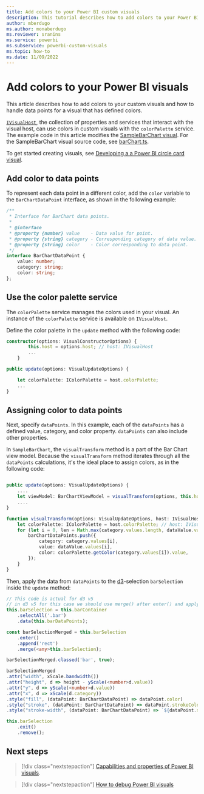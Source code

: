 ```yaml
---
title: Add colors to your Power BI custom visuals
description: This tutorial describes how to add colors to your Power BI custom visuals and how to handle data points for a visual with color.
author: mberdugo
ms.author: monaberdugo
ms.reviewer: sranins
ms.service: powerbi
ms.subservice: powerbi-custom-visuals
ms.topic: how-to
ms.date: 11/09/2022
---
```


# Add colors to your Power BI visuals

This article describes how to add colors to your custom visuals and how to handle data points for a visual that has defined colors.

[`IVisualHost`](visual-api.md#visualconstructoroptions), the collection of properties and services that interact with the visual host, can use colors in custom visuals with the `colorPalette` service. The example code in this article modifies the [SampleBarChart visual](https://github.com/microsoft/PowerBI-visuals-sampleBarChart). For the SampleBarChart visual source code, see [barChart.ts](https://github.com/microsoft/PowerBI-visuals-sampleBarChart/blob/master/src/barChart.ts).

To get started creating visuals, see [Developing a a Power BI circle card visual](develop-circle-card.md).

## Add color to data points

To represent each data point in a different color, add the `color` variable to the `BarChartDataPoint` interface, as shown in the following example:

```typescript
/**
 * Interface for BarChart data points.
 *
 * @interface
 * @property {number} value    - Data value for point.
 * @property {string} category - Corresponding category of data value.
 * @property {string} color    - Color corresponding to data point.
 */
interface BarChartDataPoint {
    value: number;
    category: string;
    color: string;
};
```

## Use the color palette service

The `colorPalette` service manages the colors used in your visual. An instance of the `colorPalette` service is available on `IVisualHost`.

Define the color palette in the `update` method with the following code:

```typescript
constructor(options: VisualConstructorOptions) {
        this.host = options.host; // host: IVisualHost
        ...
    }

public update(options: VisualUpdateOptions) {

    let colorPalette: IColorPalette = host.colorPalette;
    ...
}
```

## Assigning color to data points

Next, specify `dataPoints`. In this example, each of the `dataPoints` has a defined value, category, and color property. `dataPoints` can also include other properties.

In `SampleBarChart`, the `visualTransform` method is a part of the Bar Chart view model. Because the `visualTransform` method iterates through all the `dataPoints` calculations, it's the ideal place to assign colors, as in the following code:

```typescript

public update(options: VisualUpdateOptions) {
    ....
    let viewModel: BarChartViewModel = visualTransform(options, this.host);
    ....
}

function visualTransform(options: VisualUpdateOptions, host: IVisualHost): BarChartViewModel {
    let colorPalette: IColorPalette = host.colorPalette; // host: IVisualHost
    for (let i = 0, len = Math.max(category.values.length, dataValue.values.length); i < len; i++) {
        barChartDataPoints.push({
            category: category.values[i],
            value: dataValue.values[i],
            color: colorPalette.getColor(category.values[i]).value,
        });
    }
}
```

Then, apply the data from `dataPoints` to the [d3](https://d3js.org/)-selection `barSelection` inside the `update` method:

```typescript
// This code is actual for d3 v5
// in d3 v5 for this case we should use merge() after enter() and apply changes on barSelectionMerged
this.barSelection = this.barContainer
    .selectAll('.bar')
    .data(this.barDataPoints);

const barSelectionMerged = this.barSelection
    .enter()
    .append('rect')
    .merge(<any>this.barSelection);

barSelectionMerged.classed('bar', true);

barSelectionMerged
.attr("width", xScale.bandwidth())
.attr("height", d => height - yScale(<number>d.value))
.attr("y", d => yScale(<number>d.value))
.attr("x", d => xScale(d.category))
.style("fill", (dataPoint: BarChartDataPoint) => dataPoint.color)
.style("stroke", (dataPoint: BarChartDataPoint) => dataPoint.strokeColor)
.style("stroke-width", (dataPoint: BarChartDataPoint) => `${dataPoint.strokeWidth}px`);

this.barSelection
    .exit()
    .remove();
```

## Next steps

> [!div class="nextstepaction"]
> [Capabilities and properties of Power BI visuals](capabilities.md).

> [!div class="nextstepaction"]
> [How to debug Power BI visuals](visuals-how-to-debug.md)
